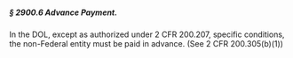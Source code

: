 ##### § 2900.6 Advance Payment. #####

In the DOL, except as authorized under 2 CFR 200.207, specific conditions, the non-Federal entity must be paid in advance. (See 2 CFR 200.305(b)(1))